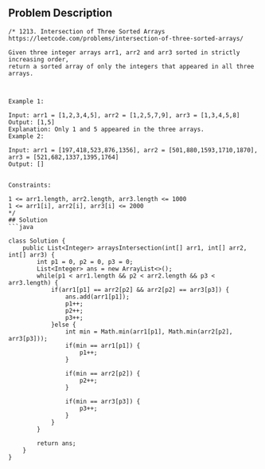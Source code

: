 ## Problem Description
```
/* 1213. Intersection of Three Sorted Arrays
https://leetcode.com/problems/intersection-of-three-sorted-arrays/

Given three integer arrays arr1, arr2 and arr3 sorted in strictly increasing order, 
return a sorted array of only the integers that appeared in all three arrays.

 

Example 1:

Input: arr1 = [1,2,3,4,5], arr2 = [1,2,5,7,9], arr3 = [1,3,4,5,8]
Output: [1,5]
Explanation: Only 1 and 5 appeared in the three arrays.
Example 2:

Input: arr1 = [197,418,523,876,1356], arr2 = [501,880,1593,1710,1870], arr3 = [521,682,1337,1395,1764]
Output: []
 

Constraints:

1 <= arr1.length, arr2.length, arr3.length <= 1000
1 <= arr1[i], arr2[i], arr3[i] <= 2000
*/
## Solution
```java

class Solution {
    public List<Integer> arraysIntersection(int[] arr1, int[] arr2, int[] arr3) {
        int p1 = 0, p2 = 0, p3 = 0;
        List<Integer> ans = new ArrayList<>();
        while(p1 < arr1.length && p2 < arr2.length && p3 < arr3.length) {
            if(arr1[p1] == arr2[p2] && arr2[p2] == arr3[p3]) {
                ans.add(arr1[p1]);
                p1++;
                p2++;
                p3++;
            }else {
                int min = Math.min(arr1[p1], Math.min(arr2[p2], arr3[p3]));
                if(min == arr1[p1]) {
                    p1++;
                }
                
                if(min == arr2[p2]) {
                    p2++;
                }
                
                if(min == arr3[p3]) {
                    p3++;
                }
            }
        }
        
        return ans;
    }
}